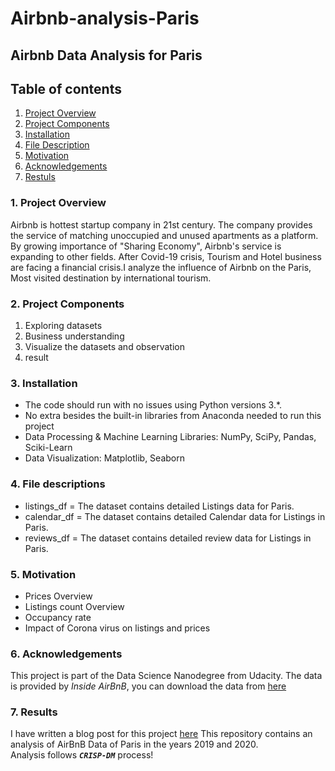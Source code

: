 # Airbnb-analysis-Paris
## Airbnb Data Analysis for Paris



## Table of contents

1. [Project Overview](#overview)
2. [Project Components](#components)
3. [Installation](#installation)
4. [File Description](#file)
5. [Motivation](#motivation)
6. [Acknowledgements](#licensing)
7. [Restuls](#results)

### 1. Project Overview<a name="overview"></a>

Airbnb is hottest startup company in 21st century. The company provides the service of matching unoccupied and unused apartments as a platform. By growing importance of "Sharing Economy", Airbnb's service is expanding to other fields. After Covid-19 crisis, Tourism and Hotel business are facing a financial crisis.I analyze the influence of Airbnb on the Paris, Most visited destination by international tourism.

### 2. Project Components<a name="components"></a>

1. Exploring datasets
2. Business understanding
3. Visualize the datasets and observation
4. result

### 3. Installation<a name="installation"></a>

 - The code should run with no issues using Python versions 3.*.
 - No extra besides the built-in libraries from Anaconda needed to run this project
 - Data Processing & Machine Learning Libraries: NumPy, SciPy, Pandas, Sciki-Learn
 - Data Visualization: Matplotlib, Seaborn
 
 ### 4. File descriptions<a name="file"></a>
 
 - listings_df = The dataset contains detailed Listings data for Paris.
 - calendar_df = The dataset contains detailed Calendar data for  Listings in Paris.
 - reviews_df = The dataset contains detailed review data for  Listings in Paris.
 
 
 ### 5. Motivation<a name="motivation"></a>
 
 - Prices Overview
 - Listings count Overview
 - Occupancy rate
 - Impact of Corona virus on listings and prices
 
 ### 6. Acknowledgements<a name="licensing"></a>
 
 This project is part of the Data Science Nanodegree from Udacity. The data is provided by *Inside AirBnB*, you can download the data from [here](http://insideairbnb.com/get-the-data.html)<br>
 
 ### 7. Results <a name="results"></a>
 
 I have written a blog post for this project [here](https://medium.com/@skysong0891/analysis-of-the-airbnb-market-in-paris-2020-1903a2922387)
This repository contains an analysis of AirBnB Data of Paris in the years 2019 and 2020.<br>
Analysis follows ***`CRISP-DM`*** process!<br>
